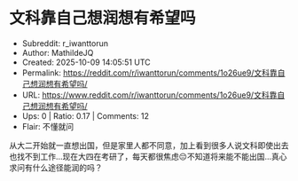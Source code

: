 # 文科靠自己想润想有希望吗

- Subreddit: r_iwanttorun
- Author: MathildeJQ
- Created: 2025-10-09 14:05:51 UTC
- Permalink: https://reddit.com/r/iwanttorun/comments/1o26ue9/文科靠自己想润想有希望吗/
- URL: https://www.reddit.com/r/iwanttorun/comments/1o26ue9/文科靠自己想润想有希望吗/
- Ups: 0 | Ratio: 0.17 | Comments: 12
- Flair: 不懂就问


从大二开始就一直想出国，但是家里人都不同意，加上看到很多人说文科即使出去也找不到工作...现在大四在考研了，每天都很焦虑😔不知道将来能不能出国...真心求问有什么途径能润的吗？

